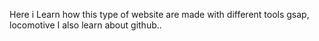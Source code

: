 Here i Learn how this type of website are made with different tools gsap, locomotive
I also learn about github..
